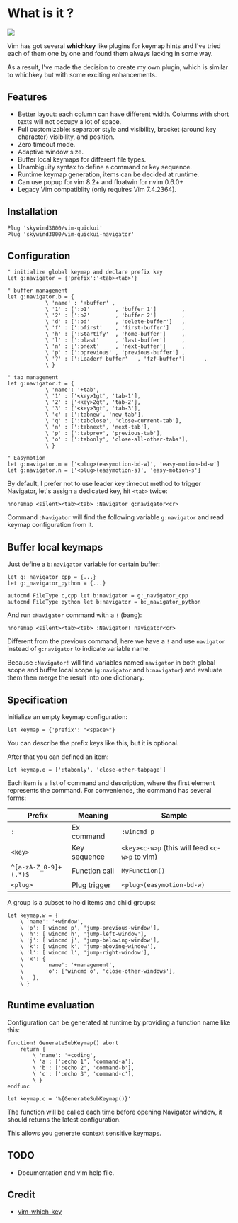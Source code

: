 # What is it ?

![](https://skywind3000.github.io/images/p/misc/2023/vim-menu2.png)

Vim has got several **whichkey** like plugins for keymap hints and I've tried each of them one by one and found them always lacking in some way.

As a result, I've made the decision to create my own plugin, which is similar to whichkey but with some exciting enhancements.

## Features

- Better layout: each column can have different width. Columns with short texts will not occupy a lot of space.
- Full customizable: separator style and visibility, bracket (around key character) visibility, and position.
- Zero timeout mode.
- Adaptive window size.
- Buffer local keymaps for different file types.
- Unambiguity syntax to define a command or key sequence.
- Runtime keymap generation, items can be decided at runtime.
- Can use popup for vim 8.2+ and floatwin for nvim 0.6.0+
- Legacy Vim compatiblity (only requires Vim 7.4.2364).

## Installation

```VimL
Plug 'skywind3000/vim-quickui'
Plug 'skywind3000/vim-quickui-navigator'
```

## Configuration

```VimL
" initialize global keymap and declare prefix key
let g:navigator = {'prefix':'<tab><tab>'}

" buffer management
let g:navigator.b = {
            \ 'name' : '+buffer' ,
            \ '1' : [':b1'        , 'buffer 1']        ,
            \ '2' : [':b2'        , 'buffer 2']        ,
            \ 'd' : [':bd'        , 'delete-buffer']   ,
            \ 'f' : [':bfirst'    , 'first-buffer']    ,
            \ 'h' : [':Startify'  , 'home-buffer']     ,
            \ 'l' : [':blast'     , 'last-buffer']     ,
            \ 'n' : [':bnext'     , 'next-buffer']     ,
            \ 'p' : [':bprevious' , 'previous-buffer'] ,
            \ '?' : [':Leaderf buffer'   , 'fzf-buffer']      ,
            \ }

" tab management
let g:navigator.t = {
            \ 'name': '+tab',
            \ '1' : ['<key>1gt', 'tab-1'],
            \ '2' : ['<key>2gt', 'tab-2'],
            \ '3' : ['<key>3gt', 'tab-3'],
            \ 'c' : [':tabnew', 'new-tab'],
            \ 'q' : [':tabclose', 'close-current-tab'],
            \ 'n' : [':tabnext', 'next-tab'],
            \ 'p' : [':tabprev', 'previous-tab'],
            \ 'o' : [':tabonly', 'close-all-other-tabs'],
            \ }

" Easymotion
let g:navigator.m = ['<plug>(easymotion-bd-w)', 'easy-motion-bd-w']
let g:navigator.n = ['<plug>(easymotion-s)', 'easy-motion-s']
```

By default, I prefer not to use leader key timeout method to trigger Navigator, let's assign a dedicated key, hit `<tab>` twice:

```VimL
nnoremap <silent><tab><tab> :Navigator g:navigator<cr>
```

Command `:Navigator` will find the following variable `g:navigator` and read keymap configuration from it.

## Buffer local keymaps

Just define a `b:navigator` variable for certain buffer:

```VimL
let g:_navigator_cpp = {...}
let g:_navigator_python = {...}

autocmd FileType c,cpp let b:navigator = g:_navigator_cpp
autocmd FileType python let b:navigator = b:_navigator_python
```

And run `:Navigator` command with a `!` (bang):

```VimL
nnoremap <silent><tab><tab> :Navigator! navigator<cr>
```

Different from the previous command, here we have a `!` and use `navigator` instead of `g:navigator` to indicate variable name.

Because `:Navigator!` will find variables named `navigator` in both global scope and buffer local scope (`g:navigator` and `b:navigator`) and evaluate them then merge the result into one dictionary.

## Specification

Initialize an empty keymap configuration:

```vimL
let keymap = {'prefix': "<space>"}
```

You can describe the prefix keys like this, but it is optional.

After that you can defined an item:

```VimL
let keymap.o = [':tabonly', 'close-other-tabpage']
```

Each item is a list of command and description, where the first element represents the command. For convenience, the command has several forms:

| Prefix | Meaning | Sample |
|-|-|-|
| `:` | Ex command | `:wincmd p` |
| `<key>` | Key sequence | `<key><c-w>p` (this will feed `<c-w>p` to vim) |
| `^[a-zA-Z_0-9]+(.*)$` | Function call | `MyFunction()` |
| `<plug>` | Plug trigger | `<plug>(easymotion-bd-w)` |

A group is a subset to hold items and child groups:

```VimL
let keymap.w = {
    \ 'name': '+window',
	\ 'p': ['wincmd p', 'jump-previous-window'],
	\ 'h': ['wincmd h', 'jump-left-window'],
	\ 'j': ['wincmd j', 'jump-belowing-window'],
	\ 'k': ['wincmd k', 'jump-aboving-window'],
	\ 'l': ['wincmd l', 'jump-right-window'],
	\ 'x': {
	\       'name': '+management',
	\       'o': ['wincmd o', 'close-other-windows'],
	\   },
	\ }
```

## Runtime evaluation

Configuration can be generated at runtime by providing a function name like this:

```VimL
function! GenerateSubKeymap() abort
    return {
        \ 'name': '+coding',
        \ 'a': [':echo 1', 'command-a'],
        \ 'b': [':echo 2', 'command-b'],
        \ 'c': [':echo 3', 'command-c'],                
        \ }
endfunc

let keymap.c = '%{GenerateSubKeymap()}'
```

The function will be called each time before opening Navigator window, it should returns the latest configuration.

This allows you generate context sensitive keymaps.


## TODO

- Documentation and vim help file.

## Credit

- [vim-which-key](https://github.com/liuchengxu/vim-which-key)



